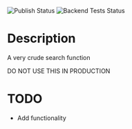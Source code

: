 ![Publish Status](https://github.com/ether/ep_search/workflows/Node.js%20Package/badge.svg) ![Backend Tests Status](https://github.com/ether/ep_search/workflows/Backend%20tests/badge.svg)

# Description
A very crude search function

DO NOT USE THIS IN PRODUCTION

# TODO
* Add functionality

